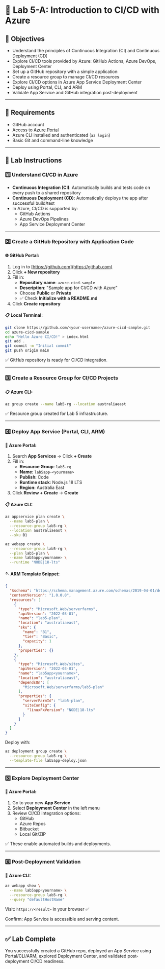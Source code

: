 # 🚀 Lab 5-A: Introduction to CI/CD with Azure

## 🌟 Objectives

- Understand the principles of Continuous Integration (CI) and Continuous Deployment (CD)
- Explore CI/CD tools provided by Azure: GitHub Actions, Azure DevOps, Deployment Center
- Set up a GitHub repository with a simple application
- Create a resource group to manage CI/CD resources
- Explore CI/CD options in Azure App Service Deployment Center
- Deploy using Portal, CLI, and ARM
- Validate App Service and GitHub integration post-deployment

---

## 🧰 Requirements

- GitHub account
- Access to [Azure Portal](https://portal.azure.com)
- Azure CLI installed and authenticated (`az login`)
- Basic Git and command-line knowledge

---

## 👣 Lab Instructions

### 1️⃣ Understand CI/CD in Azure

- **Continuous Integration (CI)**: Automatically builds and tests code on every push to a shared repository
- **Continuous Deployment (CD)**: Automatically deploys the app after successful build/test
- In Azure, CI/CD is supported by:
  - GitHub Actions
  - Azure DevOps Pipelines
  - App Service Deployment Center

---

### 2️⃣ Create a GitHub Repository with Application Code

#### 🌐 GitHub Portal:

1. Log in to [https://github.com](https://github.com)
2. Click **+ New repository**
3. Fill in:
   - **Repository name**: `azure-cicd-sample`
   - **Description**: "Sample app for CI/CD with Azure"
   - Choose **Public** or **Private**
   - ✅ Check **Initialize with a README.md**
4. Click **Create repository**

#### 📋 Local Terminal:

```bash
git clone https://github.com/<your-username>/azure-cicd-sample.git
cd azure-cicd-sample
echo "Hello Azure CI/CD!" > index.html
git add .
git commit -m "Initial commit"
git push origin main
```

✅ GitHub repository is ready for CI/CD integration.

---

### 3️⃣ Create a Resource Group for CI/CD Projects

#### 📋 Azure CLI:

```bash
az group create --name lab5-rg --location australiaeast
```

✅ Resource group created for Lab 5 infrastructure.

---

### 4️⃣ Deploy App Service (Portal, CLI, ARM)

#### 🔢 Azure Portal:

1. Search **App Services** → Click **+ Create**
2. Fill in:
   - **Resource Group**: `lab5-rg`
   - **Name**: `lab5app-<yourname>`
   - **Publish**: Code
   - **Runtime stack**: Node.js 18 LTS
   - **Region**: Australia East
3. Click **Review + Create** → **Create**

#### 📋 Azure CLI:

```bash
az appservice plan create \
  --name lab5-plan \
  --resource-group lab5-rg \
  --location australiaeast \
  --sku B1

az webapp create \
  --resource-group lab5-rg \
  --plan lab5-plan \
  --name lab5app<yourname> \
  --runtime "NODE|18-lts"
```

#### 🪡 ARM Template Snippet:

```json
{
  "$schema": "https://schema.management.azure.com/schemas/2019-04-01/deploymentTemplate.json#",
  "contentVersion": "1.0.0.0",
  "resources": [
    {
      "type": "Microsoft.Web/serverfarms",
      "apiVersion": "2022-03-01",
      "name": "lab5-plan",
      "location": "australiaeast",
      "sku": {
        "name": "B1",
        "tier": "Basic",
        "capacity": 1
      },
      "properties": {}
    },
    {
      "type": "Microsoft.Web/sites",
      "apiVersion": "2022-03-01",
      "name": "lab5app<yourname>",
      "location": "australiaeast",
      "dependsOn": [
        "Microsoft.Web/serverfarms/lab5-plan"
      ],
      "properties": {
        "serverFarmId": "lab5-plan",
        "siteConfig": {
          "linuxFxVersion": "NODE|18-lts"
        }
      }
    }
  ]
}
```

Deploy with:

```bash
az deployment group create \
  --resource-group lab5-rg \
  --template-file lab5app-deploy.json
```

---

### 5️⃣ Explore Deployment Center

#### 🔢 Azure Portal:

1. Go to your new **App Service**
2. Select **Deployment Center** in the left menu
3. Review CI/CD integration options:
   - GitHub
   - Azure Repos
   - Bitbucket
   - Local Git/ZIP

✅ These enable automated builds and deployments.

---

### 6️⃣ Post-Deployment Validation

#### 🔢 Azure CLI:

```bash
az webapp show \
  --name lab5app<yourname> \
  --resource-group lab5-rg \
  --query "defaultHostName"
```

Visit: `https://<result>` in your browser ✅

Confirm: App Service is accessible and serving content.

---

## ✅ Lab Complete

You successfully created a GitHub repo, deployed an App Service using Portal/CLI/ARM, explored Deployment Center, and validated post-deployment CI/CD readiness.


